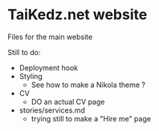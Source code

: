 # TaiKedz.net website

Files for the main website

Still to do:

* Deployment hook
* Styling
	* See how to make a Nikola theme ?
* CV
	* DO an actual CV page
* stories/services.md
	* trying still to make a "Hire me" page
